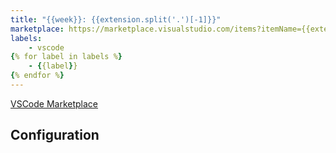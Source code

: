 ```yaml
---
title: "{{week}}: {{extension.split('.')[-1]}}"
marketplace: https://marketplace.visualstudio.com/items?itemName={{extension}}
labels:
    - vscode
{% for label in labels %}
    - {{label}}
{% endfor %}
---
```


[VSCode Marketplace](https://marketplace.visualstudio.com/items?itemName={{extension}})

<!-- Short Description -->

<!-- Screenshot / Gif / ... -->

## Configuration

<!-- Configuration options, recommended configuration, etc. -->


<!-- references -->
[macos]: ../../img/apple.svg
[win]: ../../img/win.svg
